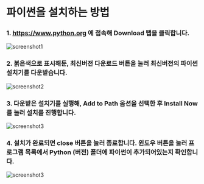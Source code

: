 # 파이썬을 설치하는 방법
### 1. https://www.python.org 에 접속해 Download 탭을 클릭합니다.</br>
![screenshot1](pythonorg01.png)
### 2. 붉은색으로 표시해둔, 최신버전 다운로드 버튼을 눌러 최신버전의 파이썬 설치기를 다운받습니다.</br>
![screenshot2](pythonorg02-download.png)
### 3. 다운받은 설치기를 실행해, Add to Path 옵션을 선택한 후 Install Now를 눌러 설치를 진행합니다.</br>
![screenshot3](pythonorg03-install.png)
### 4. 설치가 완료되면 close 버튼을 눌러 종료합니다. 윈도우 버튼을 눌러 프로그램 목록에서 Python (버전) 폴더에 파이썬이 추가되어있는지 확인합니다.</br>
![screenshot3](pythonorg04-check.png)
